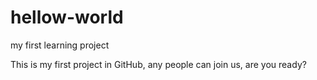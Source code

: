 # hellow-world
my first learning project 

This is my first project in GitHub, 
any people can join us, 
are you ready?
